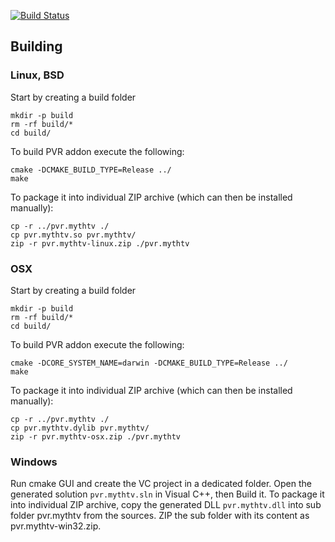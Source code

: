 [![Build Status](https://secure.travis-ci.org/janbar/pvr.mythtv.png?branch=isengard)](http://travis-ci.org/janbar/pvr.mythtv)

## Building

### Linux, BSD

Start by creating a build folder
```
mkdir -p build
rm -rf build/*
cd build/
```

To build PVR addon execute the following:
```
cmake -DCMAKE_BUILD_TYPE=Release ../
make
```

To package it into individual ZIP archive (which can then be installed manually): 
```
cp -r ../pvr.mythtv ./
cp pvr.mythtv.so pvr.mythtv/
zip -r pvr.mythtv-linux.zip ./pvr.mythtv
```

### OSX

Start by creating a build folder
```
mkdir -p build
rm -rf build/*
cd build/
```

To build PVR addon execute the following:
```
cmake -DCORE_SYSTEM_NAME=darwin -DCMAKE_BUILD_TYPE=Release ../
make
```

To package it into individual ZIP archive (which can then be installed manually):
```
cp -r ../pvr.mythtv ./
cp pvr.mythtv.dylib pvr.mythtv/
zip -r pvr.mythtv-osx.zip ./pvr.mythtv
```

### Windows

Run cmake GUI and create the VC project in a dedicated folder.
Open the generated solution ```pvr.mythtv.sln``` in Visual C++, then Build it.
To package it into individual ZIP archive, copy the generated DLL ```pvr.mythtv.dll``` into sub folder pvr.mythtv from the sources. ZIP the sub folder with its content as pvr.mythtv-win32.zip.

